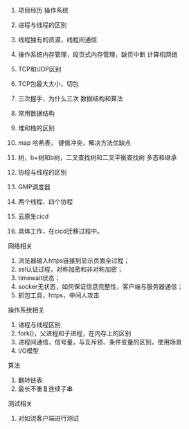 1. 项目经历
操作系统
2. 进程与线程的区别
3. 线程独有的资源，线程间通信
4. 操作系统内存管理，段页式内存管理，缺页中断
计算机网络
1. TCP和UDP区别
2. TCP包最大大小，切包
3. 三次握手，为什么三次
数据结构和算法
1. 常用数据结构
2. 堆和栈的区别
3. map 哈希表， 键值冲突，解决方法优缺点
4. 树，b+树和b树，二叉查找树和二叉平衡查找树
多态和继承
1. 协程与线程的区别
2. GMP调度器
3. 两个线程、四个协程

1. 云原生cicd
2. 具体工作，在cicd迁移过程中。

网络相关
1. 浏览器输入https链接到显示页面全过程；
2. ssl认证过程，对称加密和非对称加密；
3. timewait状态；
4. socker无状态，如何保证信息完整性，客户端与服务器通信；
5. 抓包工具，https，中间人攻击

操作系统相关
1. 进程与线程区别
2. fork()，父进程和子进程，在内存上的区别
3. 进程间通信，信号量，与互斥锁、条件变量的区别，使用场景
4. I/O模型

算法
1. 翻转链表
2. 最长不重复连续子串

测试相关
1. 对如流客户端进行测试
